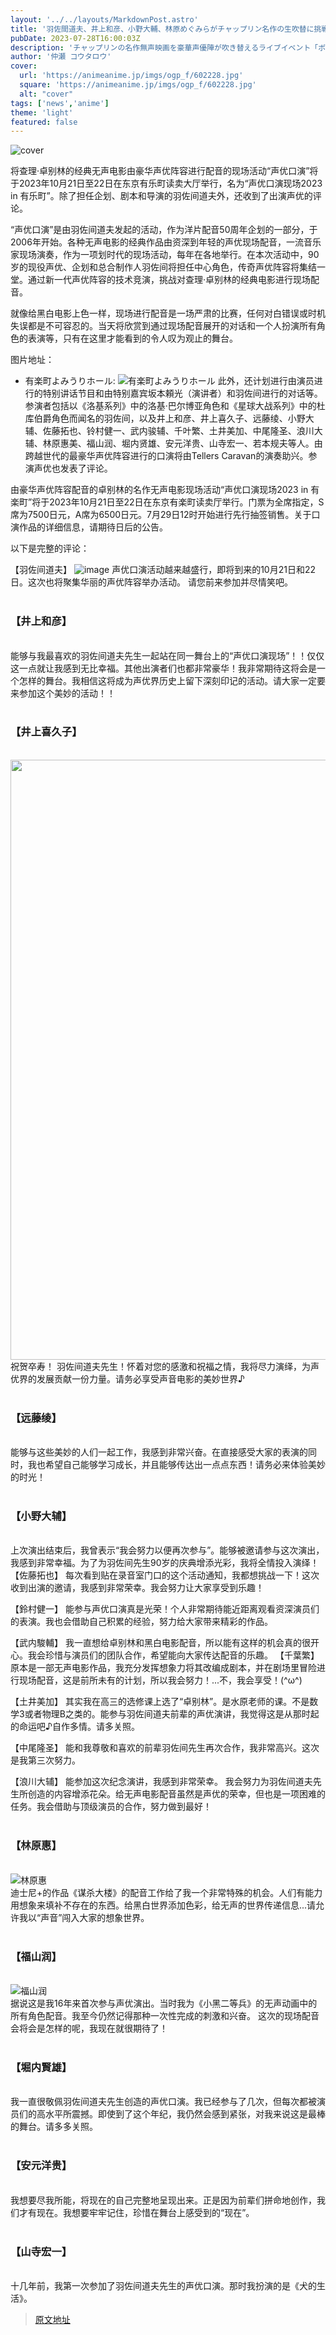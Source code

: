 ```yaml
---
layout: '../../layouts/MarkdownPost.astro'
title: '羽佐間道夫、井上和彦、小野大輔、林原めぐみらがチャップリン名作の生吹替に挑戦！「声優口演ライブ 2023」開催'
pubDate: 2023-07-28T16:00:03Z
description: 'チャップリンの名作無声映画を豪華声優陣が吹き替えるライブイベント「ボイスシネマ 声優口演」が、2023年10月21日・22日に東京の有楽町よみうりホールにて「ボイスシネマ 声優口演ライブ 2023 in 有楽町」として開催される。'
author: '仲瀬 コウタロウ'
cover:
  url: 'https://animeanime.jp/imgs/ogp_f/602228.jpg'
  square: 'https://animeanime.jp/imgs/ogp_f/602228.jpg'
  alt: "cover"
tags: ['news','anime']
theme: 'light'
featured: false
---
```


![cover](https://animeanime.jp/imgs/ogp_f/602228.jpg)

<p>将查理·卓别林的经典无声电影由豪华声优阵容进行配音的现场活动“声优口演”将于2023年10月21日至22日在东京有乐町读卖大厅举行，名为“声优口演现场2023 in 有乐町”。除了担任企划、剧本和导演的羽佐间道夫外，还收到了出演声优的评论。</p><p>“声优口演”是由羽佐间道夫发起的活动，作为洋片配音50周年企划的一部分，于2006年开始。各种无声电影的经典作品由资深到年轻的声优现场配音，一流音乐家现场演奏，作为一项划时代的现场活动，每年在各地举行。在本次活动中，90岁的现役声优、企划和总合制作人羽佐间将担任中心角色，传奇声优阵容将集结一堂。通过新一代声优阵容的技术竞演，挑战对查理·卓别林的经典电影进行现场配音。</p><p>就像给黑白电影上色一样，现场进行配音是一场严肃的比赛，任何对白错误或时机失误都是不可容忍的。当天将欣赏到通过现场配音展开的对话和一个人扮演所有角色的表演等，只有在这里才能看到的令人叹为观止的舞台。</p>

图片地址：
- 有楽町よみうりホール: ![有楽町よみうりホール](https://example.com/有楽町よみうりホール.jpg)
此外，还计划进行由演员进行的特别讲话节目和由特别嘉宾坂本頼光（演讲者）和羽佐间进行的对话等。参演者包括以《洛基系列》中的洛基·巴尔博亚角色和《星球大战系列》中的杜库伯爵角色而闻名的羽佐间，以及井上和彦、井上喜久子、远藤绫、小野大辅、佐藤拓也、铃村健一、武内骏辅、千叶繁、土井美加、中尾隆圣、浪川大辅、林原惠美、福山润、堀内贤雄、安元洋贵、山寺宏一、若本规夫等人。由跨越世代的最豪华声优阵容进行的口演将由Tellers Caravan的演奏助兴。参演声优也发表了评论。

由豪华声优阵容配音的卓别林的名作无声电影现场活动“声优口演现场2023 in 有楽町”将于2023年10月21日至22日在东京有楽町读卖厅举行。门票为全席指定，S席为7500日元，A席为6500日元。7月29日12时开始进行先行抽签销售。关于口演作品的详细信息，请期待日后的公告。

以下是完整的评论：

【羽佐间道夫】
![image](https://animeanime.jp/imgs/zoom/602213.jpg)
声优口演活动越来越盛行，即将到来的10月21日和22日。这次也将聚集华丽的声优阵容举办活动。
请您前来参加并尽情笑吧。 <br><br><h3 class="subtitle">【井上和彦】</h3><br>能够与我最喜欢的羽佐间道夫先生一起站在同一舞台上的“声优口演现场”！！仅仅这一点就让我感到无比幸福。其他出演者们也都非常豪华！我非常期待这将会是一个怎样的舞台。我相信这将成为声优界历史上留下深刻印记的活动。请大家一定要来参加这个美妙的活动！！ <br><br><h3 class="subtitle">【井上喜久子】</h3><br><img src="https://animeanime.jp/imgs/zoom/602231.jpg" class="inline-article-image" width="640" height="960"><br>祝贺卒寿！
羽佐间道夫先生！怀着对您的感激和祝福之情，我将尽力演绎，为声优界的发展贡献一份力量。请务必享受声音电影的美妙世界♪<br><br><h3 class="subtitle">【远藤绫】</h3><br>能够与这些美妙的人们一起工作，我感到非常兴奋。在直接感受大家的表演的同时，我也希望自己能够学习成长，并且能够传达出一点点东西！请务必来体验美妙的时光！<br><br><h3 class="subtitle">【小野大辅】</h3><br>上次演出结束后，我曾表示“我会努力以便再次参与”。能够被邀请参与这次演出，我感到非常幸福。为了为羽佐间先生90岁的庆典增添光彩，我将全情投入演绎！
【佐藤拓也】
每次看到贴在录音室门口的这个活动通知，我都想挑战一下！这次收到出演的邀请，我感到非常荣幸。我会努力让大家享受到乐趣！

【鈴村健一】
能参与声优口演真是光荣！个人非常期待能近距离观看资深演员们的表演。我也会借助自己积累的经验，努力给大家带来精彩的作品。

【武内駿輔】
我一直想给卓别林和黑白电影配音，所以能有这样的机会真的很开心。我会珍惜与演员们的团队合作，希望能向大家传达配音的乐趣。
【千葉繁】
原本是一部无声电影作品，我充分发挥想象力将其改编成剧本，并在剧场里冒险进行现场配音，这是前所未有的计划，所以我会努力！...不，我会享受！(^ω^)

【土井美加】
其实我在高三的选修课上选了“卓别林”。是水原老师的课。不是数学3或者物理B之类的。能参与羽佐间道夫前辈的声优演讲，我觉得这是从那时起的命运吧♪自作多情。请多关照。

【中尾隆圣】
能和我尊敬和喜欢的前辈羽佐间先生再次合作，我非常高兴。这次是我第三次努力。

【浪川大辅】
能参加这次纪念演讲，我感到非常荣幸。
我会努力为羽佐间道夫先生所创造的内容增添花朵。给无声电影配音虽然是声优的荣幸，但也是一项困难的任务。我会借助与顶级演员的合作，努力做到最好！<br><br><h3 class="subtitle">【林原惠】</h3><br>![林原惠](https://animeanime.jp/imgs/zoom/602232.jpg)<br>迪士尼+的作品《谋杀大楼》的配音工作给了我一个非常特殊的机会。人们有能力用想象来填补不存在的东西。给黑白世界添加色彩，给无声的世界传递信息...请允许我以“声音”闯入大家的想象世界。<br><br><h3 class="subtitle">【福山润】</h3><br>![福山润](https://animeanime.jp/imgs/zoom/602225.jpg)<br>据说这是我16年来首次参与声优演出。当时我为《小黑二等兵》的无声动画中的所有角色配音。我至今仍然记得那种一次性完成的刺激和兴奋。
这次的现场配音会将会是怎样的呢，我现在就很期待了！<br><br><h3 class="subtitle">【堀内賢雄】</h3><br>我一直很敬佩羽佐间道夫先生创造的声优口演。我已经参与了几次，但每次都被演员们的高水平所震撼。即使到了这个年纪，我仍然会感到紧张，对我来说这是最棒的舞台。请多多关照。<br><br><h3 class="subtitle">【安元洋贵】</h3><br>我想要尽我所能，将现在的自己完整地呈现出来。正是因为前辈们拼命地创作，我们才有现在。我想要牢牢记住，珍惜在舞台上感受到的“现在”。<br><br><h3 class="subtitle">【山寺宏一】</h3><br>十几年前，我第一次参加了羽佐间道夫先生的声优口演。那时我扮演的是《犬的生活》。

>[原文地址](https://animeanime.jp/article/2023/07/28/78892.html)  